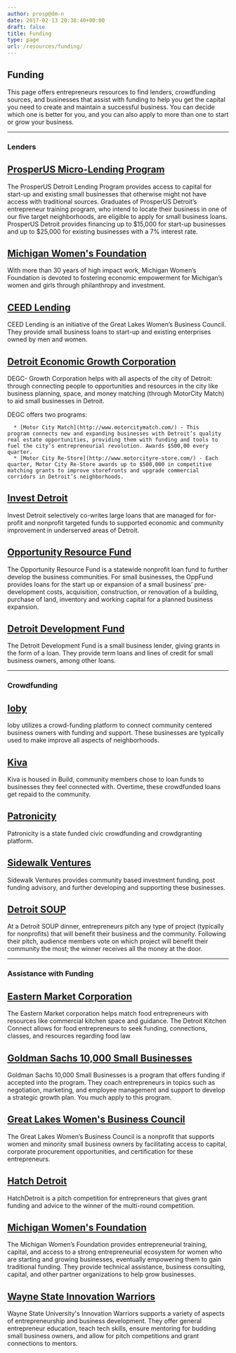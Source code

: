 ```yaml
---
author: prosp@dm-n
date: 2017-02-13 20:38:40+00:00
draft: false
title: Funding
type: page
url: /resources/funding/
---
```


## Funding


This page offers entrepreneurs resources to find lenders, crowdfunding sources, and businesses that assist with funding to help you get the capital you need to create and maintain a successful business. You can decide which one is better for you, and you can also apply to more than one to start or grow your business.



* * *





### **Lenders**





## [ProsperUS Micro-Lending Program](http://localhost:1313/micro-lending/)


The ProsperUS Detroit Lending Program provides access to capital for start-up and existing small businesses that otherwise might not have access with traditional sources. Graduates of ProsperUS Detroit’s entrepreneur training program, who intend to locate their business in one of our five target neighborhoods, are eligible to apply for small business loans. ProsperUS Detroit provides financing up to $15,000 for start-up businesses and up to $25,000 for existing businesses with a 7% interest rate. 


## [Michigan Women's Foundation](https://www.miwf.org/)


With more than 30 years of high impact work, Michigan Women’s Foundation is devoted to fostering economic empowerment for Michigan’s women and girls through philanthropy and investment. 


## [CEED Lending](https://www.greatlakeswbc.org/programs/ceed-lending)


CEED Lending is an initiative of the Great Lakes Women’s Business Council. They provide small business loans to start-up and existing enterprises owned by men and women.


## [Detroit Economic Growth Corporation](http://www.degc.org/)


DEGC- Growth Corporation helps with all aspects of the city of Detroit: through connecting people to opportunities and resources in the city like business planning, space, and money matching (through MotorCity Match) to aid small businesses in Detroit.

DEGC offers two programs:



 	  * [Motor City Match](http://www.motorcitymatch.com/) - This program connects new and expanding businesses with Detroit’s quality real estate opportunities, providing them with funding and tools to fuel the city’s entrepreneurial revolution. Awards $500,00 every quarter.
 	  * [Motor City Re-Store](http://www.motorcityre-store.com/) - Each quarter, Motor City Re-Store awards up to $500,000 in competitive matching grants to improve storefronts and upgrade commercial corridors in Detroit’s neighborhoods.



## [Invest Detroit](https://investdetroit.com/)


Invest Detroit selectively co-writes large loans that are managed for for-profit and nonprofit targeted funds to supported economic and community improvement in underserved areas of Detroit.


## [Opportunity Resource Fund](https://oppfund.org/)


The Opportunity Resource Fund is a statewide nonprofit loan fund to further develop the business communities. For small businesses, the OppFund provides loans for the start up or expansion of a small business’ pre-development costs, acquisition, construction, or renovation of a building, purchase of land, inventory and working capital for a planned business expansion.


## [Detroit Development Fund](https://www.detroitdevelopmentfund.com/)


The Detroit Development Fund is a small business lender, giving grants in the form of a loan. They provide term loans and lines of credit for small business owners, among other loans.

[](http://programs.lisc.org/detroit/)



* * *





### **Crowdfunding**





## [Ioby](https://www.ioby.org/)


Ioby utilizes a crowd-funding platform to connect community centered business owners with funding and support. These businesses are typically used to make improve all aspects of neighborhoods.


## [Kiva](https://www.kiva.org/)


Kiva is housed in Build, community members chose to loan funds to businesses they feel connected with. Overtime, these crowdfunded loans get repaid to the community.


## [Patronicity](https://www.patronicity.com/)


Patronicity is a state funded civic crowdfunding and crowdgranting platform.


## [Sidewalk Ventures](http://www.sidewalk-ventures.com/)


Sidewalk Ventures provides community based investment funding, post funding advisory, and further developing and supporting these businesses.


## [Detroit SOUP](https://detroitsoup.com/)


At a Detroit SOUP dinner, entrepreneurs pitch any type of project (typically for nonprofits) that will benefit their business and the community. Following their pitch, audience members vote on which project will benefit their community the most; the winner receives all the money at the door.



* * *





### **Assistance with Funding**





## [Eastern Market Corporation](https://www.easternmarket.com/)


The Eastern Market corporation helps match food entrepreneurs with resources like commercial kitchen space and guidance. The Detroit Kitchen Connect allows for food entrepreneurs to seek funding, connections, classes, and resources regarding food law


## [Goldman Sachs 10,000 Small Businesses](http://www.goldmansachs.com/citizenship/10000-small-businesses/US/)


Goldman Sachs 10,000 Small Businesses is a program that offers funding if accepted into the program. They coach entrepreneurs in topics such as negotiation, marketing, and employee management and support to develop a strategic growth plan. You much apply to this program.


## [Great Lakes Women's Business Council](https://www.greatlakeswbc.org/)


The Great Lakes Women’s Business Council is a nonprofit that supports women and minority small business owners by facilitating access to capital, corporate procurement opportunities, and certification for these entrepreneurs.


## [Hatch Detroit](http://hatchdetroit.com/)


HatchDetroit is a pitch competition for entrepreneurs that gives grant funding and advice to the winner of the multi-round competition.


##### [](https://www.ioby.org/)




## [Michigan Women's Foundation](https://www.miwf.org/)


The Michigan Women’s Foundation provides entrepreneurial training, capital, and access to a strong entrepreneurial ecosystem for women who are starting and growing businesses, eventually empowering them to gain traditional funding. They provide technical assistance, business consulting, capital, and other partner organizations to help grow businesses.


##### [](https://oppfund.org/)




## [Wayne State Innovation Warriors](http://innovationwarriors.wayne.edu/)


Wayne State University's Innovation Warriors supports a variety of aspects of entrepreneurship and business development. They offer general entrepreneur education, teach tech skills, ensure mentoring for budding small business owners, and allow for pitch competitions and grant connections to mentors.  


## [](https://www.detroitdevelopmentfund.com/)
